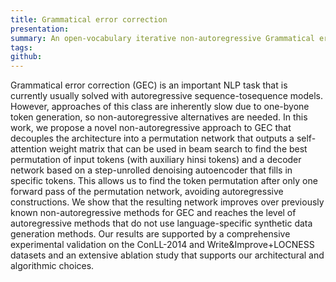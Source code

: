 ```yaml
---
title: Grammatical error correction
presentation: 
summary: An open-vocabulary iterative non-autoregressive Grammatical error correction (GEC) model
tags:
github: 
---
```

Grammatical error correction (GEC) is an important NLP task that is currently usually solved with autoregressive sequence-tosequence models. However, approaches of this class are inherently slow due to one-byone token generation, so non-autoregressive alternatives are needed. In this work, we propose a novel non-autoregressive approach to GEC that decouples the architecture into a permutation network that outputs a self-attention weight matrix that can be used in beam search to find the best permutation of input tokens (with auxiliary hinsi tokens) and a decoder network based on a step-unrolled denoising autoencoder that fills in specific tokens. This allows us to find the token permutation after only one forward pass of the permutation network, avoiding autoregressive constructions. We show that the resulting network improves over previously known non-autoregressive methods for GEC and reaches the level of autoregressive methods that do not use language-specific synthetic data generation methods. Our results are supported by a comprehensive experimental validation on the ConLL-2014 and Write&Improve+LOCNESS datasets and an extensive ablation study that supports our architectural and algorithmic choices.

